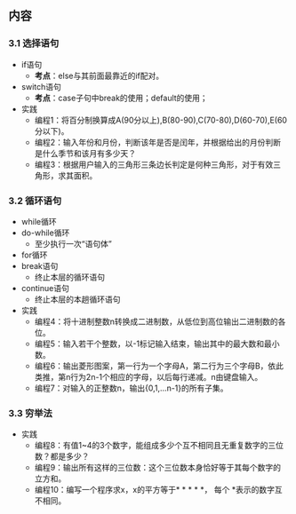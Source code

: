 

##  内容
###  3.1 选择语句
+ if语句
	+ **考点**：else与其前面最靠近的if配对。
+ switch语句
	+ **考点**：case子句中break的使用；default的使用；
+ 实践
	+ 编程1：将百分制换算成A(90分以上),B(80-90),C(70-80),D(60-70),E(60分以下)。
	+ 编程2：输入年份和月份，判断该年是否是闰年，并根据给出的月份判断是什么季节和该月有多少天？
	+ 编程3：根据用户输入的三角形三条边长判定是何种三角形，对于有效三角形，求其面积。

###  3.2 循环语句
+ while循环
+ do-while循环
	+ 至少执行一次“语句体”
+ for循环
+ break语句
	+ 终止本层的循环语句
+ continue语句
	+ 终止本层的本趟循环语句
+ 实践
	+ 编程4：将十进制整数n转换成二进制数，从低位到高位输出二进制数的各位。
	+ 编程5：输入若干个整数，以-1标记输入结束，输出其中的最大数和最小数。
	+ 编程6：输出菱形图案，第一行为一个字母A，第二行为三个字母B，依此类推，第n行为2n-1个相应的字母，以后每行递减。n由键盘输入。
	+ 编程7：对输入的正整数n，输出{0,1,...n-1}的所有子集。

###  3.3 穷举法
+ 实践
	+ 编程8：有值1~4的3个数字，能组成多少个互不相同且无重复数字的三位数？都是多少？
	+ 编程9：输出所有这样的三位数：这个三位数本身恰好等于其每个数字的立方和。
	+ 编程10：编写一个程序求x，x的平方等于* * * * *， 每个 \*表示的数字互不相同。 